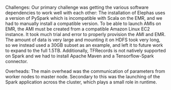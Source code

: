 Challenges: Our primary challenge was getting the various software dependencies to work well with each other:
The installation of Elephas uses a version of PySpark which is incompatible with Scala on the EMR, and we had to manually install a compatible version.
To be able to launch AMIs on EMR, the AMI must be created from a compatible Amazon Linux EC2 instance. It took much trial and error to properly provision the AMI and EMR.
The amount of data is very large and mounting it on HDFS took very long, so we instead used a 30GB subset as an example, and left it to future work to expand to the full 1.5TB. Additionally, TFRecords is not natively supported on Spark and we had to install Apache Maven and a Tensorflow-Spark connector.

Overheads: The main overhead was the communication of parameters from worker nodes to master node. Secondary to this was the launching of the Spark application across the cluster, which plays a small role in runtime.
